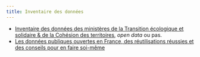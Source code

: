 ```yaml
---
title: Inventaire des données
---
```


* [Inventaire des données des ministères de la Transition écologique et solidaire & de la Cohésion des territoires](https://mtes-mct.github.io/dataroom/), *open data* ou pas.
* [Les données publiques ouvertes en France, des réutilisations réussies et des conseils pour en faire soi-même](https://data.gouv.fr)
